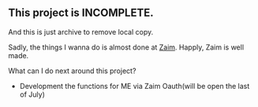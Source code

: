 This project is INCOMPLETE.
---------------------------

And this is just archive to remove local copy.


Sadly, the things I wanna do is almost done at [Zaim](http://zaim.net/).
Happly, Zaim is well made.


What can I do next around this project?

- Development the functions for ME via Zaim Oauth(will be open the last of July)
